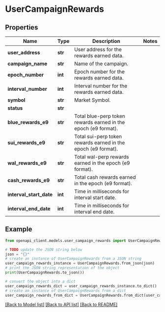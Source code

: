 # UserCampaignRewards


## Properties

Name | Type | Description | Notes
------------ | ------------- | ------------- | -------------
**user_address** | **str** | User address for the rewards earned data. | 
**campaign_name** | **str** | Name of the campaign. | 
**epoch_number** | **int** | Epoch number for the rewards earned data. | 
**interval_number** | **int** | Interval number for the rewards earned data. | 
**symbol** | **str** | Market Symbol. | 
**status** | **str** |  | 
**blue_rewards_e9** | **str** | Total blue-perp token rewards earned in the epoch (e9 format). | 
**sui_rewards_e9** | **str** | Total sui-perp token rewards earned in the epoch (e9 format). | 
**wal_rewards_e9** | **str** | Total wal-perp rewards earned in the epoch (e9 format). | 
**cash_rewards_e9** | **str** | Total cash rewards earned in the epoch (e9 format). | 
**interval_start_date** | **int** | Time in milliseconds for interval start date. | 
**interval_end_date** | **int** | Time in milliseconds for interval end date. | 

## Example

```python
from openapi_client.models.user_campaign_rewards import UserCampaignRewards

# TODO update the JSON string below
json = "{}"
# create an instance of UserCampaignRewards from a JSON string
user_campaign_rewards_instance = UserCampaignRewards.from_json(json)
# print the JSON string representation of the object
print(UserCampaignRewards.to_json())

# convert the object into a dict
user_campaign_rewards_dict = user_campaign_rewards_instance.to_dict()
# create an instance of UserCampaignRewards from a dict
user_campaign_rewards_from_dict = UserCampaignRewards.from_dict(user_campaign_rewards_dict)
```
[[Back to Model list]](../README.md#documentation-for-models) [[Back to API list]](../README.md#documentation-for-api-endpoints) [[Back to README]](../README.md)



